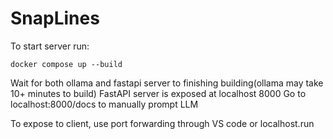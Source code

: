 # SnapLines

To start server run:
```
docker compose up --build
```
Wait for both ollama and fastapi server to finishing building(ollama may take 10+ minutes to build)
FastAPI server is exposed at localhost 8000
Go to localhost:8000/docs to manually prompt LLM

To expose to client, use port forwarding through VS code or localhost.run
